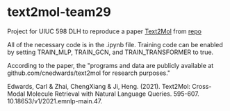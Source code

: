 # text2mol-team29
Project for UIUC 598 DLH to reproduce a paper [Text2Mol](https://aclanthology.org/2021.emnlp-main.47/) from [repo](https://github.com/cnedwards/text2mol/tree/master/code) 

All of the necessary code is in the .ipynb file.  Training code can be enabled by setting TRAIN_MLP, TRAIN_GCN, and TRAIN_TRANSFORMER to true.

According to the paper, the "programs and data are publicly available at
github.com/cnedwards/text2mol for research purposes."

Edwards, Carl & Zhai, ChengXiang & Ji, Heng. (2021). Text2Mol: Cross-Modal Molecule Retrieval with Natural Language Queries. 595-607. 10.18653/v1/2021.emnlp-main.47.

